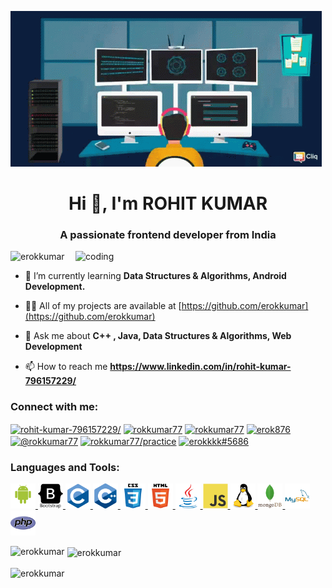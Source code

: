 ![logo](https://github.com/erokkumar/erokkumar/blob/main/coding.gif)
<h1 align="center">Hi 👋, I'm ROHIT KUMAR</h1>
<h3 align="center">A passionate frontend developer from India</h3>
<img align="right" alt="coding" width="400" src= "https://media.tenor.com/NOYF3f82b_gAAAAC/programmer.gif">

<p align="left"> <img src="https://komarev.com/ghpvc/?username=erokkumar&label=Profile%20views&color=0e75b6&style=flat" alt="erokkumar" /> </p>

- 🌱 I’m currently learning **Data Structures & Algorithms, Android Development.**

- 👨‍💻 All of my projects are available at [https://github.com/erokkumar](https://github.com/erokkumar)

- 💬 Ask me about **C++ , Java, Data Structures & Algorithms, Web Development**

- 📫 How to reach me **https://www.linkedin.com/in/rohit-kumar-796157229/**

<h3 align="left">Connect with me:</h3>
<p align="left">
<a href="https://linkedin.com/in/rohit-kumar-796157229/" target="blank"><img align="center" src="https://raw.githubusercontent.com/rahuldkjain/github-profile-readme-generator/master/src/images/icons/Social/linked-in-alt.svg" alt="rohit-kumar-796157229/" height="30" width="40" /></a>
<a href="https://www.codechef.com/users/rokkumar77" target="blank"><img align="center" src="https://cdn.jsdelivr.net/npm/simple-icons@3.1.0/icons/codechef.svg" alt="rokkumar77" height="30" width="40" /></a>
<a href="https://www.hackerrank.com/rokkumar77" target="blank"><img align="center" src="https://raw.githubusercontent.com/rahuldkjain/github-profile-readme-generator/master/src/images/icons/Social/hackerrank.svg" alt="rokkumar77" height="30" width="40" /></a>
<a href="https://www.leetcode.com/erok876" target="blank"><img align="center" src="https://raw.githubusercontent.com/rahuldkjain/github-profile-readme-generator/master/src/images/icons/Social/leet-code.svg" alt="erok876" height="30" width="40" /></a>
<a href="https://www.hackerearth.com/@rokkumar77" target="blank"><img align="center" src="https://raw.githubusercontent.com/rahuldkjain/github-profile-readme-generator/master/src/images/icons/Social/hackerearth.svg" alt="@rokkumar77" height="30" width="40" /></a>
<a href="https://auth.geeksforgeeks.org/user/rokkumar77/practice" target="blank"><img align="center" src="https://raw.githubusercontent.com/rahuldkjain/github-profile-readme-generator/master/src/images/icons/Social/geeks-for-geeks.svg" alt="rokkumar77/practice" height="30" width="40" /></a>
<a href="https://discord.gg/erokkkk#5686" target="blank"><img align="center" src="https://raw.githubusercontent.com/rahuldkjain/github-profile-readme-generator/master/src/images/icons/Social/discord.svg" alt="erokkkk#5686" height="30" width="40" /></a>
</p>

<h3 align="left">Languages and Tools:</h3>
<p align="left"> <a href="https://developer.android.com" target="_blank" rel="noreferrer"> <img src="https://raw.githubusercontent.com/devicons/devicon/master/icons/android/android-original-wordmark.svg" alt="android" width="40" height="40"/> </a> <a href="https://getbootstrap.com" target="_blank" rel="noreferrer"> <img src="https://raw.githubusercontent.com/devicons/devicon/master/icons/bootstrap/bootstrap-plain-wordmark.svg" alt="bootstrap" width="40" height="40"/> </a> <a href="https://www.cprogramming.com/" target="_blank" rel="noreferrer"> <img src="https://raw.githubusercontent.com/devicons/devicon/master/icons/c/c-original.svg" alt="c" width="40" height="40"/> </a> <a href="https://www.w3schools.com/cpp/" target="_blank" rel="noreferrer"> <img src="https://raw.githubusercontent.com/devicons/devicon/master/icons/cplusplus/cplusplus-original.svg" alt="cplusplus" width="40" height="40"/> </a> <a href="https://www.w3schools.com/css/" target="_blank" rel="noreferrer"> <img src="https://raw.githubusercontent.com/devicons/devicon/master/icons/css3/css3-original-wordmark.svg" alt="css3" width="40" height="40"/> </a> <a href="https://www.w3.org/html/" target="_blank" rel="noreferrer"> <img src="https://raw.githubusercontent.com/devicons/devicon/master/icons/html5/html5-original-wordmark.svg" alt="html5" width="40" height="40"/> </a> <a href="https://www.java.com" target="_blank" rel="noreferrer"> <img src="https://raw.githubusercontent.com/devicons/devicon/master/icons/java/java-original.svg" alt="java" width="40" height="40"/> </a> <a href="https://developer.mozilla.org/en-US/docs/Web/JavaScript" target="_blank" rel="noreferrer"> <img src="https://raw.githubusercontent.com/devicons/devicon/master/icons/javascript/javascript-original.svg" alt="javascript" width="40" height="40"/> </a> <a href="https://www.linux.org/" target="_blank" rel="noreferrer"> <img src="https://raw.githubusercontent.com/devicons/devicon/master/icons/linux/linux-original.svg" alt="linux" width="40" height="40"/> </a> <a href="https://www.mongodb.com/" target="_blank" rel="noreferrer"> <img src="https://raw.githubusercontent.com/devicons/devicon/master/icons/mongodb/mongodb-original-wordmark.svg" alt="mongodb" width="40" height="40"/> </a> <a href="https://www.mysql.com/" target="_blank" rel="noreferrer"> <img src="https://raw.githubusercontent.com/devicons/devicon/master/icons/mysql/mysql-original-wordmark.svg" alt="mysql" width="40" height="40"/> </a> <a href="https://www.php.net" target="_blank" rel="noreferrer"> <img src="https://raw.githubusercontent.com/devicons/devicon/master/icons/php/php-original.svg" alt="php" width="40" height="40"/> </a> </p>

<p><img align="left" src="https://github-readme-stats.vercel.app/api/top-langs?username=erokkumar&show_icons=true&locale=en&layout=compact" alt="erokkumar" /></p>

<p>&nbsp;<img align="center" src="https://github-readme-stats.vercel.app/api?username=erokkumar&show_icons=true&locale=en" alt="erokkumar" /></p>

<p><img align="center" src="https://github-readme-streak-stats.herokuapp.com/?user=erokkumar&" alt="erokkumar" /></p>
